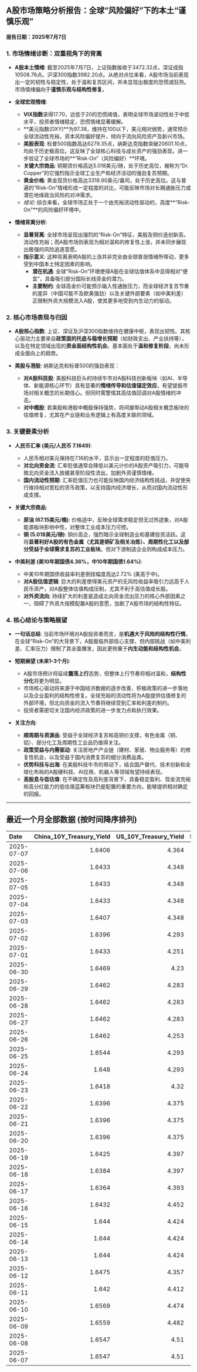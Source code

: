 ## A股市场策略分析报告：全球“风险偏好”下的本土“谨慎乐观”

**报告日期：2025年7月7日**

### 1. 市场情绪诊断：双重视角下的背离

*   **A股本土情绪**: 截至2025年7月7日，上证指数报收于3472.32点，深证成指10508.76点。沪深300指数3982.20点。从绝对点位来看，A股市场当前表现出一定的韧性与稳定性，处于温和复苏区间，并未显现出极度的恐慌或狂热。市场情绪偏向于**谨慎乐观与结构性修复**。

*   **全球宏观情绪**:
    *   **VIX指数**录得17.70，远低于20的恐慌阈值，表明全球市场波动性处于中低水平，投资者情绪稳定，恐慌情绪显著缓解。
    *   **美元指数(DXY)**为97.38，维持在100以下，美元相对弱势，通常预示全球流动性充裕，资本风险偏好提升，倾向于流向风险资产及新兴市场。
    *   **美股表现**: 标普500指数高达6279.35点，纳斯达克指数突破20601.10点，均处于历史极高位。这反映了全球核心科技与成长资产的强劲表现，进一步验证了全球市场的**“Risk-On”（风险偏好）**环境。
    *   **关键大宗商品**: 铜期货价格高达5.018美元/磅，处于历史高位，被称为“Dr. Copper”的它强烈指示全球工业生产和经济活动的强劲复苏预期。
    *   **黄金价格**: 黄金现货价格高达3318.90美元/盎司，处于历史高位。这与普遍的“Risk-On”情绪形成一定程度的对比，可能反映市场对长期通胀压力或潜在地缘政治风险的对冲需求。
    *   *结论*: 综合来看，全球市场正处于一个由充裕流动性驱动的，高度**“Risk-On”**的风险偏好环境中。

*   **情绪背离分析**:
    *   **显著背离**: 全球市场呈现出强烈的“Risk-On”特征，美股及铜价迭创新高，流动性充裕；而A股市场则表现为相对温和的修复性上涨，并未同步展现出极强的风险追逐意愿。
    *   **指示意义**: 这种背离表明A股的上涨并非完全由全球普涨情绪所带动，更多受到中国本土特定因素的影响。
        *   **潜在机遇**: 全球“Risk-On”环境使得A股在全球估值体系中显得相对“便宜”，具备吸引部分国际长线资金的潜力。
        *   **主要制约**: 全球高金价可能预示输入性通胀压力，而全球经济复苏节奏的差异（中国可能不及欧美强劲）以及关键外部要素（如中美利差）正限制外资大规模流入A股，使其更多地受到内生动力的驱动。

### 2. 核心市场表现与归因

*   **A股核心指数**: 上证、深证及沪深300指数维持在健康中枢，表现出韧性。其核心驱动力主要来自**政策面的托底与稳增长预期**（如财政支出、产业扶持等），以及在特定领域出现的**资金面结构性机会**。基本面处于**温和修复阶段**，尚未形成全面向上的趋势。

*   **美股与港股**: 纳斯达克和标普500的强劲表现：
    *   **对A股科技股**: 美股科技巨头的持续牛市对A股科技创新板块（如AI、半导体、新能源核心环节）具有显著的**情绪传导和估值锚定效应**，有望提振市场对相关概念的长期信心。但同时需警惕其高估值回调对A股情绪的冲击。
    *   **对中概股**: 若美股和港股中概股保持强势，将间接带动A股相关概念板块的估值修复，尤其在产业链和业务逻辑上有高度关联的领域。

### 3. 关键要素分析

*   **人民币汇率 (美元/人民币 7.1649)**:
    *   人民币相对美元保持在7.16的水平，显示出一定程度的贬值压力。
    *   **对北向资金流**: 汇率贬值通常会降低以美元计价的A股资产吸引力，可能导致北向资金流入放缓甚至阶段性流出，加剧外资谨慎情绪。
    *   **国内流动性预期**: 汇率贬值压力也可能反映国内经济结构性挑战，并促使央行维持相对宽松的货币政策，以支持国内经济增长，从而对国内流动性形成支撑。

*   **关键大宗商品**:
    *   **原油 (67.15美元/桶)**: 价格适中，反映全球需求稳定但无过热迹象，对A股能源板块影响中性，对整体工业成本压力可控。
    *   **铜 (5.018美元/磅)**: 铜价高企，强烈暗示全球制造业和基建投资活跃。这将**显著利好A股的有色金属（尤其是铜矿及相关冶炼）、周期性化工以及部分受益于全球需求复苏的工业板块**。但对下游制造企业则构成成本压力。

*   **中美利差 (美10年期国债4.36%，中10年期国债1.64%)**:
    *   中美10年期国债收益率利差倒挂幅度高达2.72% (美高于中)。
    *   **对A股估值逻辑**: 巨大的利差使得美元资产的无风险收益率吸引力远高于人民币资产，对A股整体估值构成压制，尤其不利于高估值成长股。
    *   **对外资流向**: 持续扩大的利差是造成北向资金流出压力的核心外部因素之一，阻碍了外资大规模配置A股的意愿，加剧了A股市场的结构性特征。

### 4. 核心结论与策略展望

*   **一句话总结**: 当前市场环境对A股投资者而言，是**机遇大于风险的结构性行情**。在全球“Risk-On”的大背景下，A股面临外部信心支撑，但内部挑战（如中美利差、汇率压力）限制了其全面爆发，因此更侧重于**内生动能和结构性机会**。

*   **短期展望 (未来1-3个月)**:
    *   A股市场预计将延续**震荡上行**态势，但整体上行节奏将相对温和，**结构性分化**将更为明显。
    *   市场核心驱动将来源于中国经济数据的逐步改善、积极政策的进一步落地以及企业盈利的结构性修复。全球充裕的流动性将为A股提供估值修复的外部环境，但北向资金的流入节奏将继续受到汇率和利差的制约。
    *   投资者需密切关注国内经济政策的进一步发力点和执行效果。

*   **关注方向**:
    *   **顺周期与资源品**: 受益于全球经济复苏和高铜价支撑，有色金属（铜、铝）、部分化工及周期性工业品仍值得关注。
    *   **政策受益与内需驱动**: 关注房地产产业链（建材、家居、物业服务等）的修复性机会，以及受益于国内消费复苏的细分消费品类。
    *   **优势科技与出海**: 在美股科技牛市的带动下，结合国产替代、技术创新和全球化布局的A股硬科技、AI应用、机器人等领域有望持续表现。
    *   **高股息与低估值**: 在不确定性及高利差背景下，具备稳定盈利、现金流充裕和高分红能力的低估值蓝筹板块仍是配置的重要方向，能够提供相对确定的回报。

---

## 最近一个月全部数据 (按时间降序排列)

| Date       |   China_10Y_Treasury_Yield |   US_10Y_Treasury_Yield |   Shanghai_Composite_Index |   CSI_300_Index |   Shenzhen_Component_Index |   GOLD_spot_price |   OIL_price |   ALUMINUM_future |   BTC_price |   USD_CNY_exchange_rate |   Commodity_Index_ETF |   US_Dollar_Index |   ETH_price |   LEAN_HOGS_future |   COPPER_future |   High_Yield_Bond_ETF |   LIVE_CATTLE_future |   GOLD_near_month_future |   NATURAL_GAS_future |   PLATINUM_future |   SILVER_future |   Long_Term_Treasury_ETF |   CORN_future |   SOYBEANS_future |   WHEAT_future |   SP500_close |   NASDAQ_close |   VIX_close |   GOLD_basis_spot_vs_near |
|:-----------|---------------------------:|------------------------:|---------------------------:|----------------:|---------------------------:|------------------:|------------:|------------------:|------------:|------------------------:|----------------------:|------------------:|------------:|-------------------:|----------------:|----------------------:|---------------------:|-------------------------:|---------------------:|------------------:|----------------:|-------------------------:|--------------:|------------------:|---------------:|--------------:|---------------:|------------:|--------------------------:|
| 2025-07-07 |                     1.6406 |                   4.364 |                    3472.32 |         3982.2  |                    10508.8 |            3318.9 |       67.15 |           2521.25 |      108271 |                  7.1649 |                 22.28 |            97.377 |     2548.74 |            107.975 |          5.018  |               80.37   |              214.05  |                   3374.6 |                3.352 |            1365   |          36.49  |                  86.97   |        424.5  |           1027.5  |         544.5  |       6279.35 |        20601.1 |       17.7  |                  -55.7002 |
| 2025-07-06 |                     1.6433 |                   4.348 |                    3472.32 |         3982.2  |                    10508.8 |            3332.5 |       66.5  |           2524.75 |      109232 |                  7.1649 |                 22.28 |            97.18  |     2571.24 |            107.975 |          5.0185 |               80.37   |              214.05  |                   3346.4 |                3.387 |            1382.5 |          36.775 |                  86.97   |        431.5  |           1056.25 |         547.75 |       6279.35 |        20601.1 |       16.38 |                  -13.8999 |
| 2025-07-05 |                     1.6433 |                   4.348 |                    3472.32 |         3982.2  |                    10508.8 |            3332.5 |       66.5  |           2524.75 |      108231 |                  7.1649 |                 22.28 |            97.18  |     2517.28 |            107.975 |          5.0185 |               80.37   |              214.05  |                   3346.4 |                3.387 |            1382.5 |          36.775 |                  86.97   |        431.5  |           1056.25 |         547.75 |       6279.35 |        20601.1 |       16.38 |                  -13.8999 |
| 2025-07-04 |                     1.6433 |                   4.348 |                    3472.32 |         3982.2  |                    10508.8 |            3332.5 |       66.5  |           2524.75 |      108034 |                  7.1649 |                 22.28 |            97.18  |     2508.52 |            107.975 |          5.0185 |               80.37   |              214.05  |                   3346.4 |                3.387 |            1382.5 |          36.775 |                  86.97   |        431.5  |           1056.25 |         547.75 |       6279.35 |        20601.1 |       16.38 |                  -13.8999 |
| 2025-07-03 |                     1.6407 |                   4.348 |                    3461.15 |         3968.07 |                    10534.6 |            3331.6 |       67    |           2524.75 |      109648 |                  7.1649 |                 22.28 |            97.18  |     2591.01 |            107.975 |          5.097  |               80.37   |              214.05  |                   3342.9 |                3.409 |            1372   |          36.784 |                  86.97   |        431.5  |           1056.25 |         547.75 |       6279.35 |        20601.1 |       16.38 |                  -11.2998 |
| 2025-07-02 |                     1.6396 |                   4.293 |                    3454.79 |         3943.69 |                    10412.6 |            3348   |       67.45 |           2530    |      108859 |                  7.1645 |                 22.29 |            96.78  |     2571.34 |            109.65  |          5.149  |               80.32   |              212.45  |                   3359.7 |                3.488 |            1421   |          36.426 |                  87.58   |        429.25 |           1050.5  |         556    |       6227.42 |        20393.1 |       16.64 |                  -11.7    |
| 2025-07-01 |                     1.6433 |                   4.251 |                    3457.75 |         3942.76 |                    10476.3 |            3336.7 |       65.45 |           2518.25 |      105698 |                  7.1636 |                 21.93 |            96.82  |     2405.79 |            109     |          5.048  |               80.17   |              210.75  |                   3349.8 |                3.415 |            1345.9 |          36.082 |                  88.14   |        420    |           1024.75 |         537.25 |       6198.01 |        20202.9 |       16.83 |                  -13.1001 |
| 2025-06-30 |                     1.6469 |                   4.23  |                    3444.43 |         3936.08 |                    10465.1 |            3294.4 |       65.11 |           2515.25 |      107135 |                  7.1721 |                 21.81 |            96.88  |     2486.46 |            110.1   |          5.03   |               80.271  |              225.875 |                   3307.7 |                3.456 |            1334   |          35.852 |                  87.922  |        420.5  |           1024.25 |         528.75 |       6204.95 |        20369.7 |       16.73 |                  -13.3    |
| 2025-06-29 |                     1.6462 |                   4.283 |                    3424.23 |         3921.76 |                    10378.5 |            3273.7 |       65.52 |           2507.5  |      108386 |                  7.1675 |                 21.8  |            97.4   |     2500.96 |            113.25  |          5.0685 |               79.9625 |              224.75  |                   3287.6 |                3.739 |            1340.9 |          36.037 |                  87.0652 |        417.5  |           1027.75 |         524.75 |       6173.07 |        20273.5 |       16.32 |                  -13.9001 |
| 2025-06-28 |                     1.6462 |                   4.283 |                    3424.23 |         3921.76 |                    10378.5 |            3273.7 |       65.52 |           2507.5  |      107328 |                  7.1675 |                 21.8  |            97.4   |     2437.11 |            113.25  |          5.0685 |               79.9625 |              224.75  |                   3287.6 |                3.739 |            1340.9 |          36.037 |                  87.0652 |        417.5  |           1027.75 |         524.75 |       6173.07 |        20273.5 |       16.32 |                  -13.9001 |
| 2025-06-27 |                     1.6462 |                   4.283 |                    3424.23 |         3921.76 |                    10378.5 |            3273.7 |       65.52 |           2507.5  |      107088 |                  7.1675 |                 21.8  |            97.4   |     2423.87 |            113.25  |          5.0685 |               79.9625 |              224.75  |                   3287.6 |                3.739 |            1340.9 |          36.037 |                  87.0652 |        417.5  |           1027.75 |         524.75 |       6173.07 |        20273.5 |       16.32 |                  -13.9001 |
| 2025-06-26 |                     1.6462 |                   4.253 |                    3448.45 |         3946.02 |                    10343.5 |            3333.5 |       65.24 |           2510.5  |      106960 |                  7.1764 |                 21.91 |            97.15  |     2416.15 |            112.325 |          5.0655 |               80.0023 |              221.7   |                   3333.5 |                3.261 |            1399.8 |          36.586 |                  87.6231 |        409.5  |           1022.75 |         521    |       6141.02 |        20167.9 |       16.59 |                    0      |
| 2025-06-25 |                     1.6544 |                   4.293 |                    3455.97 |         3960.07 |                    10393.7 |            3327.1 |       64.92 |           2497.25 |      107361 |                  7.1713 |                 21.83 |            97.68  |     2419.31 |            112.825 |          4.913  |               79.7734 |              221.6   |                   3327.1 |                3.406 |            1329.6 |          36.085 |                  87.1848 |        410.25 |           1025.25 |         528.25 |       6092.16 |        19973.6 |       16.76 |                    0      |
| 2025-06-24 |                     1.648  |                   4.293 |                    3420.57 |         3904.03 |                    10217.6 |            3317.4 |       64.37 |           2507.75 |      106046 |                  7.179  |                 21.86 |            97.86  |     2448.01 |            112.225 |          4.867  |               79.7933 |              221.6   |                   3317.4 |                3.537 |            1304.2 |          35.701 |                  87.0752 |        416.25 |           1046.75 |         535.75 |       6092.18 |        19912.5 |       17.48 |                    0      |
| 2025-06-23 |                     1.6418 |                   4.32  |                    3381.58 |         3857.9  |                    10048.4 |            3377.7 |       68.51 |           2528.5  |      105578 |                  7.188  |                 22.4  |            98.42  |     2421.82 |            113.45  |          4.843  |               79.5743 |              222.3   |                   3377.7 |                3.698 |            1283.4 |          36.153 |                  86.4475 |        419.25 |           1058.75 |         552.75 |       6025.17 |        19631   |       19.83 |                    0      |
| 2025-06-22 |                     1.6396 |                   4.375 |                    3359.9  |         3846.64 |                    10005   |            3368.1 |       74.93 |           2470.75 |      100987 |                  7.188  |                 23.26 |            98.71  |     2228.21 |            112.775 |          4.826  |               79.425  |              223.025 |                   3368.1 |                3.847 |            1263.7 |          35.976 |                  86.1685 |        428.75 |           1068    |         567.75 |       5967.84 |        19447.4 |       20.62 |                    0      |
| 2025-06-21 |                     1.6396 |                   4.375 |                    3359.9  |         3846.64 |                    10005   |            3368.1 |       74.93 |           2470.75 |      102257 |                  7.188  |                 23.26 |            98.71  |     2300.5  |            112.775 |          4.826  |               79.425  |              223.025 |                   3368.1 |                3.847 |            1263.7 |          35.976 |                  86.1685 |        428.75 |           1068    |         567.75 |       5967.84 |        19447.4 |       20.62 |                    0      |
| 2025-06-20 |                     1.6396 |                   4.375 |                    3359.9  |         3846.64 |                    10005   |            3368.1 |       74.93 |           2470.75 |      103310 |                  7.188  |                 23.26 |            98.71  |     2407.3  |            112.775 |          4.826  |               79.425  |              223.025 |                   3368.1 |                3.847 |            1263.7 |          35.976 |                  86.1685 |        428.75 |           1068    |         567.75 |       5967.84 |        19447.4 |       20.62 |                    0      |
| 2025-06-19 |                     1.6425 |                   4.397 |                    3362.11 |         3843.09 |                    10052   |            3389.8 |       75.14 |           2503.75 |      104684 |                  7.1888 |                 23.14 |            98.91  |     2521.65 |            112.175 |          4.845  |               79.1762 |              224.3   |                   3389.8 |                3.989 |            1311.5 |          36.866 |                  86.3279 |        433.5  |           1074.75 |         574.25 |       5980.87 |        19546.3 |       20.14 |                    0      |
| 2025-06-18 |                     1.6384 |                   4.397 |                    3388.81 |         3874.97 |                    10175.6 |            3389.8 |       75.14 |           2503.75 |      104883 |                  7.1845 |                 23.14 |            98.91  |     2524.3  |            112.175 |          4.845  |               79.1762 |              224.3   |                   3389.8 |                3.989 |            1311.5 |          36.866 |                  86.3279 |        433.5  |           1074.75 |         574.25 |       5980.87 |        19546.3 |       20.14 |                    0      |
| 2025-06-17 |                     1.6364 |                   4.393 |                    3387.41 |         3870.38 |                    10151.4 |            3386.6 |       74.84 |           2479.5  |      104601 |                  7.179  |                 23.08 |            98.82  |     2510.76 |            111.65  |          4.8005 |               79.0567 |              223.25  |                   3386.6 |                3.851 |            1260.1 |          37.09  |                  86.1785 |        431.5  |           1074    |         549    |       5982.72 |        19521.1 |       21.6  |                    0      |
| 2025-06-16 |                     1.6432 |                   4.452 |                    3388.73 |         3873.8  |                    10163.5 |            3396.4 |       71.77 |           2441    |      106797 |                  7.181  |                 22.6  |            98     |     2540.6  |            111.8   |          4.8265 |               79.1463 |              227.025 |                   3396.4 |                3.748 |            1251.5 |          36.379 |                  85.1424 |        434.75 |           1069.75 |         536.5  |       6033.11 |        19701.2 |       19.11 |                    0      |
| 2025-06-15 |                     1.644  |                   4.424 |                    3377    |         3864.18 |                    10122.1 |            3431.2 |       72.98 |           2436    |      105552 |                  7.1928 |                 22.65 |            98.18  |     2546.84 |            103.7   |          4.803  |               78.9871 |              225.1   |                   3431.2 |                3.581 |            1210.8 |          36.281 |                  86.0091 |        444.5  |           1069.75 |         543.75 |       5976.97 |        19406.8 |       20.82 |                    0      |
| 2025-06-14 |                     1.644  |                   4.424 |                    3377    |         3864.18 |                    10122.1 |            3431.2 |       72.98 |           2436    |      105472 |                  7.1928 |                 22.65 |            98.18  |     2533.44 |            103.7   |          4.803  |               78.9871 |              225.1   |                   3431.2 |                3.581 |            1210.8 |          36.281 |                  86.0091 |        444.5  |           1069.75 |         543.75 |       5976.97 |        19406.8 |       20.82 |                    0      |
| 2025-06-13 |                     1.644  |                   4.424 |                    3377    |         3864.18 |                    10122.1 |            3431.2 |       72.98 |           2436    |      106091 |                  7.1928 |                 22.65 |            98.18  |     2579.49 |            103.7   |          4.803  |               78.9871 |              225.1   |                   3431.2 |                3.581 |            1210.8 |          36.281 |                  86.0091 |        444.5  |           1069.75 |         543.75 |       5976.97 |        19406.8 |       20.82 |                    0      |
| 2025-06-12 |                     1.6475 |                   4.357 |                    3402.66 |         3892.2  |                    10234.3 |            3380.9 |       68.04 |           2439.75 |      105929 |                  7.1928 |                 21.97 |            97.92  |     2651.8  |            103.65  |          4.8215 |               79.2259 |              228.2   |                   3380.9 |                3.492 |            1272.7 |          36.213 |                  86.846  |        438.5  |           1042.25 |         526.5  |       6045.26 |        19662.5 |       18.02 |                    0      |
| 2025-06-11 |                     1.642  |                   4.412 |                    3402.32 |         3894.63 |                    10246   |            3321.3 |       68.15 |           2443    |      108687 |                  7.1802 |                 21.97 |            98.63  |     2773.53 |            103.375 |          4.801  |               79.1364 |              227.825 |                   3321.3 |                3.507 |            1258.1 |          36.166 |                  85.8198 |        437    |           1050.5  |         534.25 |       6022.24 |        19615.9 |       17.26 |                    0      |
| 2025-06-10 |                     1.6569 |                   4.474 |                    3384.82 |         3865.47 |                    10162.2 |            3320.9 |       64.98 |           2419.25 |      110257 |                  7.1802 |                 21.62 |            99.05  |     2813.52 |            103.15  |          4.884  |               79.1563 |              227.075 |                   3320.9 |                3.533 |            1209.8 |          36.542 |                  85.5608 |        438.75 |           1057.75 |         534.5  |       6038.81 |        19715   |       16.95 |                    0      |
| 2025-06-09 |                     1.6559 |                   4.482 |                    3399.77 |         3885.25 |                    10250.1 |            3332.1 |       65.29 |           2394.75 |      110294 |                  7.1886 |                 21.67 |            98.94  |     2681.52 |            102.775 |          4.9095 |               78.9672 |              227     |                   3332.1 |                3.635 |            1213.6 |          36.688 |                  85.1224 |        433.5  |           1056    |         542    |       6005.88 |        19591.2 |       17.16 |                    0      |
| 2025-06-08 |                     1.6547 |                   4.51  |                    3385.36 |         3873.98 |                    10183.7 |            3322.7 |       64.58 |           2365.75 |      105794 |                  7.175  |                 21.65 |            99.19  |     2510.79 |            102.625 |          4.83   |               78.9274 |              226.3   |                   3322.7 |                3.784 |            1166.7 |          36.025 |                  85.0328 |        442.5  |           1057.25 |         554.75 |       6000.36 |        19529.9 |       16.77 |                    0      |
| 2025-06-07 |                     1.6547 |                   4.51  |                    3385.36 |         3873.98 |                    10183.7 |            3322.7 |       64.58 |           2365.75 |      105616 |                  7.175  |                 21.65 |            99.19  |     2526.51 |            102.625 |          4.83   |               78.9274 |              226.3   |                   3322.7 |                3.784 |            1166.7 |          36.025 |                  85.0328 |        442.5  |           1057.25 |         554.75 |       6000.36 |        19529.9 |       16.77 |                    0      |